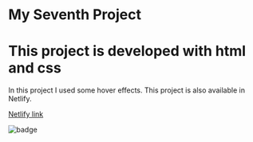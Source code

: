 # My Seventh Project

# This project is developed with html and css

In this project I used some hover effects.
This project is also available in Netlify.

[Netlify link](https://app.netlify.com/sites/project7-live-class/overview)

![badge](https://img.shields.io/badge/Live--Class-Project7-brightgreen)